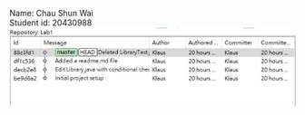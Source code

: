 Name: Chau Shun Wai  
Student id: 20430988  
![alt text](https://github.com/ChauShunWai/comp3111-lab1-2020s/blob/master/COMP3111.jpg "Lab1 screenshot")  